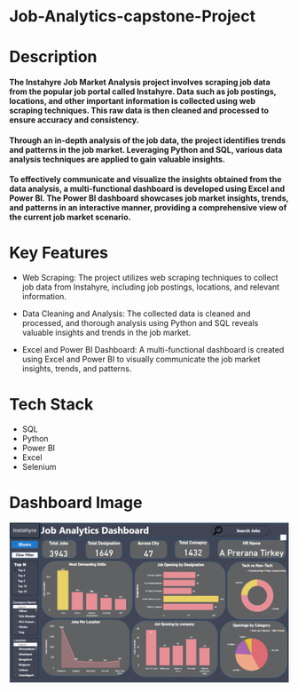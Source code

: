 # Job-Analytics-capstone-Project

# Description
#### The Instahyre Job Market Analysis project involves scraping job data from the popular job portal called Instahyre. Data such as job postings, locations, and other important information is collected using web scraping techniques. This raw data is then cleaned and processed to ensure accuracy and consistency.

#### Through an in-depth analysis of the job data, the project identifies trends and patterns in the job market. Leveraging Python and SQL, various data analysis techniques are applied to gain valuable insights.

#### To effectively communicate and visualize the insights obtained from the data analysis, a multi-functional dashboard is developed using Excel and Power BI. The Power BI dashboard showcases job market insights, trends, and patterns in an interactive manner, providing a comprehensive view of the current job market scenario.

# Key Features
* Web Scraping: The project utilizes web scraping techniques to collect job data from Instahyre, including job postings, locations, and relevant information.

* Data Cleaning and Analysis: The collected data is cleaned and processed, and thorough analysis using Python and SQL reveals valuable insights and trends in the job market.

* Excel and Power BI Dashboard: A multi-functional dashboard is created using Excel and Power BI to visually communicate the job market insights, trends, and patterns.

# Tech Stack
- SQL
- Python
- Power BI
- Excel
- Selenium


# Dashboard Image
![](https://github.com/Harsh9174/Job-Analytics-capstone-Project/blob/main/Dashboard.png?raw=true)
